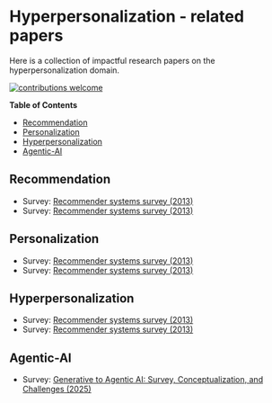 # Hyperpersonalization - related papers

Here is a collection of impactful research papers on the hyperpersonalization domain.

[![contributions welcome](https://img.shields.io/badge/contributions-welcome-brightgreen.svg?style=flat)](./Contributing.md)

**Table of Contents**

- [Recommendation](#recommendation)
- [Personalization](#personalization)
- [Hyperpersonalization](#hyperpersonalization)
- [Agentic-AI](#agentic-ai)

## Recommendation
- Survey: [Recommender systems survey (2013)](http://irntez.ir/wp-content/uploads/2016/12/sciencedirec.pdf)
- Survey: [Recommender systems survey (2013)](http://irntez.ir/wp-content/uploads/2016/12/sciencedirec.pdf)
 
## Personalization
- Survey: [Recommender systems survey (2013)](http://irntez.ir/wp-content/uploads/2016/12/sciencedirec.pdf)
- Survey: [Recommender systems survey (2013)](http://irntez.ir/wp-content/uploads/2016/12/sciencedirec.pdf)

## Hyperpersonalization
- Survey: [Recommender systems survey (2013)](http://irntez.ir/wp-content/uploads/2016/12/sciencedirec.pdf)
- Survey: [Recommender systems survey (2013)](http://irntez.ir/wp-content/uploads/2016/12/sciencedirec.pdf)

## Agentic-AI
- Survey: [Generative to Agentic AI: Survey, Conceptualization, and Challenges (2025)](https://arxiv.org/pdf/2504.18875)
